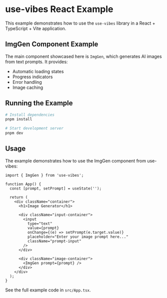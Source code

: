 # use-vibes React Example

This example demonstrates how to use the `use-vibes` library in a React + TypeScript + Vite application.

## ImgGen Component Example

The main component showcased here is `ImgGen`, which generates AI images from text prompts. It provides:

- Automatic loading states
- Progress indicators
- Error handling
- Image caching

## Running the Example

```bash
# Install dependencies
pnpm install

# Start development server
pnpm dev
```

## Usage

The example demonstrates how to use the ImgGen component from use-vibes:

```tsx
import { ImgGen } from 'use-vibes';

function App() {
  const [prompt, setPrompt] = useState('');

  return (
    <div className="container">
      <h1>Image Generator</h1>
      
      <div className="input-container">
        <input
          type="text"
          value={prompt}
          onChange={(e) => setPrompt(e.target.value)}
          placeholder="Enter your image prompt here..."
          className="prompt-input"
        />
      </div>
      
      <div className="image-container">
        <ImgGen prompt={prompt} />
      </div>
    </div>
  );
}
```

See the full example code in `src/App.tsx`.
